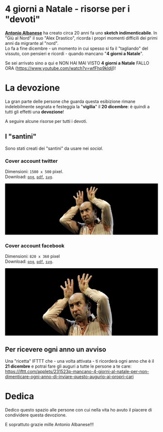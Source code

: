 # 4 giorni a Natale - risorse per i "devoti"

[**Antonio Albanese**](https://www.wikiwand.com/it/Antonio_Albanese) ha creato circa 20 anni fa uno **sketch indimenticabile**. In "Giù al Nord" il suo "Alex Drastico", ricorda i propri momenti difficili dei primi anni da migrante al "nord".<br>
Lo fa a fine dicembre - un momento in cui spesso si fa il "tagliando" del vissuto, con pensieri e ricordi - quando mancano "**4 giorni a Natale**".

Se sei arrivato sino a qui e NON HAI MAI VISTO **4 giorni a Natale** FALLO ORA (<https://www.youtube.com/watch?v=wfFhp9kldjI>)!

# La devozione

La gran parte delle persone che guarda questa esibizione rimane indelebilmente segnata e festeggia la "**vigilia**" il **20 dicembre**: è quindi a tutti gli effetti una **devozione**!

A seguire alcune risorse per tutti i devoti.

## I "santini"

Sono stati creati dei "santini" da usare nei *social*.

### Cover account twitter

Dimensioni: `1500 x 500` pixel.<br>
Download: [`png`](https://github.com/aborruso/4giornialnatale/raw/master/risorse/twitter-cover_4giorniANatale.png), [`pdf`](https://github.com/aborruso/4giornialnatale/raw/master/risorse/twitter-cover_4giorniANatale.pdf), [`svg`](https://github.com/aborruso/4giornialnatale/raw/master/risorse/twitter-cover_4giorniANatale.svg).

![](./risorse/twitter-cover_4giorniANatale.png)

### Cover account facebook

Dimensioni: `820 x 360` pixel<br>
Download: [`png`](https://github.com/aborruso/4giornialnatale/raw/master/risorse/facebook-cover_4giorniANatale.png), [`pdf`](https://github.com/aborruso/4giornialnatale/raw/master/risorse/facebook-cover_4giorniANatale.pdf), [`svg`](https://github.com/aborruso/4giornialnatale/raw/master/risorse/facebook-cover_4giorniANatale.svg).

![](./risorse/facebook-cover_4giorniANatale.png)

## Per ricevere ogni anno un avviso

Una "ricetta" IFTTT che - una volta attivata - ti ricorderà ogni anno che è il **21 dicembre** e potrai fare gli auguri a tutte le persone a te care: https://ifttt.com/applets/231523p-mancano-4-giorni-al-natale-per-non-dimenticare-ogni-anno-di-inviare-questo-augurio-ai-propri-cari

# Dedica

Dedico questo spazio alle persone con cui nella vita ho avuto il piacere di condividere questa devozione.

E soprattuto grazie mille Antonio Albanese!!!
